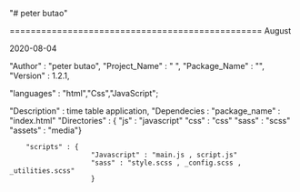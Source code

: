 "# peter butao" 

  
================================================
 August 
 
 2020-08-04
  


 "Author"            : "peter butao", 
 "Project_Name"      : " ", 
 "Package_Name"      : "",
 "Version" : 1.2.1, 

 "languages" : "html","Css","JavaScript";

 "Description"       : time table application, 
 "Dependecies : 
        "package_name" : "index.html" 
        "Directories" : {
                        "js" : "javascript"
                        "css" : "css"
                        "sass" : "scss"
                        "assets" : "media"} 
       
        "scripts" : {
                        "Javascript" : "main.js , script.js"
                        "sass" : "style.scss , _config.scss , _utilities.scss"
                        } 

            



